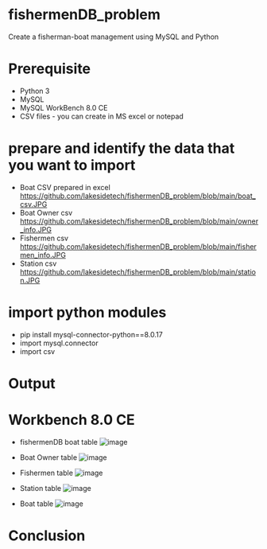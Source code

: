 # fishermenDB_problem
Create a fisherman-boat management using MySQL and Python
# Prerequisite
* Python 3 
* MySQL
* MySQL WorkBench 8.0 CE
* CSV files - you can create in MS excel or notepad
# prepare and identify the data that you want to import
* Boat CSV prepared in excel 
https://github.com/lakesidetech/fishermenDB_problem/blob/main/boat_csv.JPG
* Boat Owner csv
https://github.com/lakesidetech/fishermenDB_problem/blob/main/owner_info.JPG
* Fishermen csv
https://github.com/lakesidetech/fishermenDB_problem/blob/main/fishermen_info.JPG
* Station csv
https://github.com/lakesidetech/fishermenDB_problem/blob/main/station.JPG

# import python modules
* pip install mysql-connector-python==8.0.17
* import mysql.connector
* import csv


# Output
# Workbench 8.0 CE
* fishermenDB boat table
![image](https://user-images.githubusercontent.com/17750481/111902649-8b5b5480-8a4f-11eb-8c5b-01a0bf9616a0.png)
* Boat Owner table
![image](https://user-images.githubusercontent.com/17750481/111902939-cc079d80-8a50-11eb-9f2c-816afc4f2d80.png)

* Fishermen table
![image](https://user-images.githubusercontent.com/17750481/111902955-e3df2180-8a50-11eb-8ed6-d707dcdef58f.png)

* Station table
![image](https://user-images.githubusercontent.com/17750481/111902975-feb19600-8a50-11eb-9419-fdd881a6b1ba.png)

* Boat table
![image](https://user-images.githubusercontent.com/17750481/111902993-138e2980-8a51-11eb-8c64-27a312b3b6c1.png)

# Conclusion

